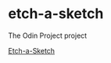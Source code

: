 # etch-a-sketch
The Odin Project project

[Etch-a-Sketch](https://www.theodinproject.com/paths/foundations/courses/foundations/lessons/etch-a-sketch-project)

